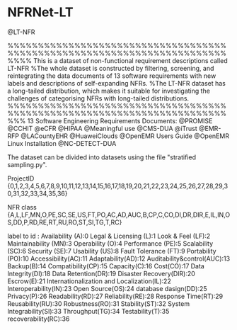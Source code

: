 # NFRNet-LT

@LT-NFR

%%%%%%%%%%%%%%%%%%%%%%%%%%%%%%%%%%%%%%%%%%%%%%%%%%%%%%%%%%%%%%%%%%%%%%%%%%%%
This is a dataset of non-functional requirement descriptions called LT-NFR %The whole dataset is constructed by filtering, screening, and reintegrating the data documents of 13 software requirements with new labels and descriptions of self-expanding NFRs. %The LT-NFR dataset has a long-tailed distribution, which makes it suitable for investigating the challenges of categorising NFRs with long-tailed distributions. 
%%%%%%%%%%%%%%%%%%%%%%%%%%%%%%%%%%%%%%%%%%%%%%%%%%%%%%%%%%%%%%%%%%%%%%%%%%% 
13 Software Engineering Requirements Documents: @PROMISE @CCHIT @eCFR @HIPAA @Meaningful use @CMS-DUA @iTrust @EMR-RFP @LACountyEHR @HuaweiClouds @OpenEMR Users Guide @OpenEMR Linux Installation @NC-DETECT-DUA

The dataset can be divided into datasets using the file "stratified sampling.py".


ProjectID {0,1,2,3,4,5,6,7,8,9,10,11,12,13,14,15,16,17,18,19,20,21,22,23,24,25,26,27,28,29,30,31,32,33,34,35,36}

NFR class {A,L,LF,MN,O,PE,SC,SE,US,FT,PO,AC,AD,AUC,B,CP,C,CO,DI,DR,DIR,E,IL,IN,OS,DD,P,RD,RE,RT,RU,RO,ST,SI,TG,T,RC}

label to id :
Availability (A):0 
Legal & Licensing (L):1 
Look & Feel (LF):2 
Maintainability (MN):3 
Operability (O):4 
Performance (PE):5 
Scalability (SC):6 
Security (SE):7 
Usability (US):8 
Fault Tolerance (FT):9
Portability (PO):10 
Accessibility(AC):11 
Adaptability(AD):12 
Auditability&control(AUC):13 
Backup(B):14 
Compatibility(CP):15 
Capacity(C):16 
Cost(CO):17 
Data Integrity(DI):18 
Data Retention(DR):19 
Disaster Recovery(DIR):20 
Escrow(E):21 
Internationalization and Localization(IL):22 
Interoperability(IN):23 
Open Source(OS):24 
database dasign(DD):25 
Privacy(P):26 
Readability(RD):27 
Reliability(RE):28 
Response Time(RT):29 
Reusability(RU):30 
Robustness(RO):31 
Stability(ST):32 
System Integrability(SI):33 
Throughput(TG):34 
Testability(T):35 
recoverability(RC):36
